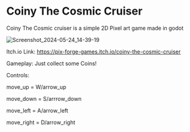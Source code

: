 # Coiny The Cosmic Cruiser
 Coiny The Cosmic cruiser is a simple 2D Pixel art game made in godot

![Screenshot_2024-05-24_14-39-19](https://github.com/SHADOW-077/Coiny-The-Cosmic-Cruiser/assets/144371189/51e34781-61f4-436a-8340-326ed5e6a147)

Itch.io Link:
https://pix-forge-games.itch.io/coiny-the-cosmic-cruiser

Gameplay:
Just collect some Coins!

Controls:

move_up = W/arrow_up

move_down = S/arrrow_down

move_left = A/arrow_left

move_right = D/arrow_right
